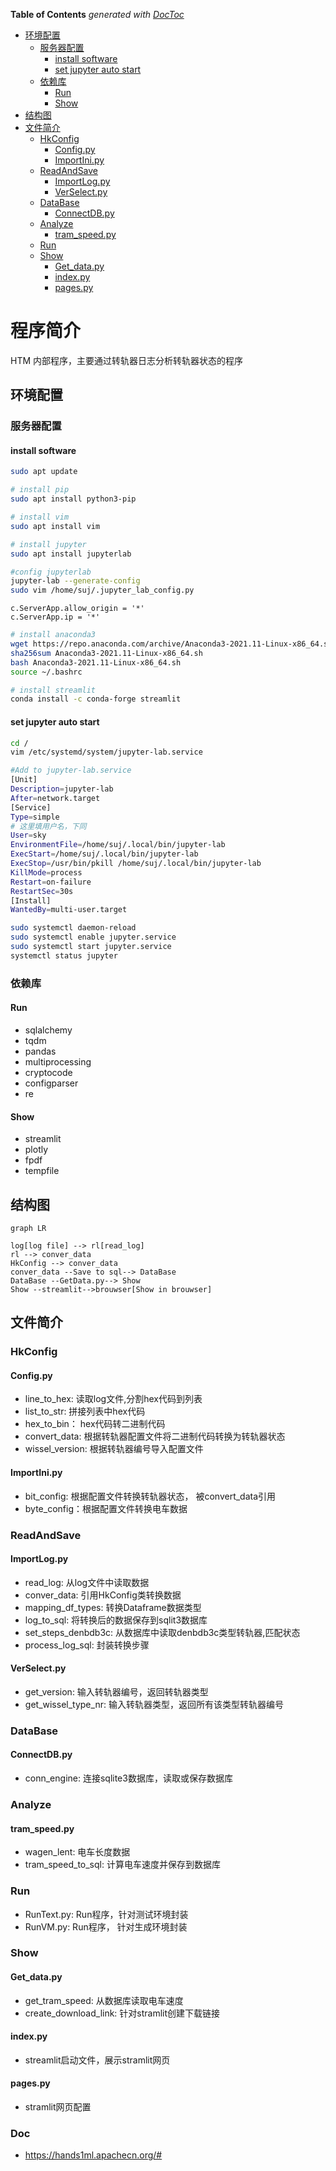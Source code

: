 <!-- START doctoc generated TOC please keep comment here to allow auto update -->
<!-- DON'T EDIT THIS SECTION, INSTEAD RE-RUN doctoc TO UPDATE -->
**Table of Contents**  *generated with [DocToc](https://github.com/thlorenz/doctoc)*

- [环境配置](#%E7%8E%AF%E5%A2%83%E9%85%8D%E7%BD%AE)
  - [服务器配置](#%E6%9C%8D%E5%8A%A1%E5%99%A8%E9%85%8D%E7%BD%AE)
    - [install software](#install-software)
    - [set jupyter auto start](#set-jupyter-auto-start)
  - [依赖库](#%E4%BE%9D%E8%B5%96%E5%BA%93)
    - [Run](#run)
    - [Show](#show)
- [结构图](#%E7%BB%93%E6%9E%84%E5%9B%BE)
- [文件简介](#%E6%96%87%E4%BB%B6%E7%AE%80%E4%BB%8B)
  - [HkConfig](#hkconfig)
    - [Config.py](#configpy)
    - [ImportIni.py](#importinipy)
  - [ReadAndSave](#readandsave)
    - [ImportLog.py](#importlogpy)
    - [VerSelect.py](#verselectpy)
  - [DataBase](#database)
    - [ConnectDB.py](#connectdbpy)
  - [Analyze](#analyze)
    - [tram_speed.py](#tram_speedpy)
  - [Run](#run-1)
  - [Show](#show-1)
    - [Get_data.py](#get_datapy)
    - [index.py](#indexpy)
    - [pages.py](#pagespy)

<!-- END doctoc generated TOC please keep comment here to allow auto update -->

# 程序简介
HTM 内部程序，主要通过转轨器日志分析转轨器状态的程序

## 环境配置
### 服务器配置
#### install software
```bash
sudo apt update

# install pip
sudo apt install python3-pip

# install vim
sudo apt install vim

# install jupyter
sudo apt install jupyterlab

#config jupyterlab
jupyter-lab --generate-config
sudo vim /home/suj/.jupyter_lab_config.py
```
```python3
c.ServerApp.allow_origin = '*'
c.ServerApp.ip = '*'
```

```bash
# install anaconda3
wget https://repo.anaconda.com/archive/Anaconda3-2021.11-Linux-x86_64.sh
sha256sum Anaconda3-2021.11-Linux-x86_64.sh
bash Anaconda3-2021.11-Linux-x86_64.sh
source ~/.bashrc

# install streamlit
conda install -c conda-forge streamlit
```
#### set jupyter auto start
```bash
cd /
vim /etc/systemd/system/jupyter-lab.service 
```
```bash
#Add to jupyter-lab.service
[Unit]
Description=jupyter-lab
After=network.target
[Service]
Type=simple
# 这里填用户名，下同
User=sky
EnvironmentFile=/home/suj/.local/bin/jupyter-lab
ExecStart=/home/suj/.local/bin/jupyter-lab
ExecStop=/usr/bin/pkill /home/suj/.local/bin/jupyter-lab
KillMode=process
Restart=on-failure
RestartSec=30s
[Install]
WantedBy=multi-user.target

```
```bash
sudo systemctl daemon-reload
sudo systemctl enable jupyter.service
sudo systemctl start jupyter.service
systemctl status jupyter
```

### 依赖库
#### Run
  - sqlalchemy
  - tqdm
  - pandas
  - multiprocessing
  - cryptocode
  - configparser
  - re

#### Show
  - streamlit
  - plotly
  - fpdf
  - tempfile

## 结构图
  ```mermaid
  graph LR

  log[log file] --> rl[read_log]
  rl --> conver_data
  HkConfig --> conver_data
  conver_data --Save to sql--> DataBase
  DataBase --GetData.py--> Show
  Show --streamlit-->brouwser[Show in brouwser]
  
  ```

## 文件简介
### HkConfig
#### Config.py
  - line_to_hex: 读取log文件,分割hex代码到列表
  - list_to_str: 拼接列表中hex代码
  - hex_to_bin： hex代码转二进制代码
  - convert_data: 根据转轨器配置文件将二进制代码转换为转轨器状态
  - wissel_version: 根据转轨器编号导入配置文件


#### ImportIni.py
  - bit_config: 根据配置文件转换转轨器状态， 被convert_data引用
  - byte_config：根据配置文件转换电车数据
  
### ReadAndSave
#### ImportLog.py
  - read_log: 从log文件中读取数据
  - conver_data: 引用HkConfig类转换数据
  - mapping_df_types: 转换Dataframe数据类型
  - log_to_sql: 将转换后的数据保存到sqlit3数据库
  - set_steps_denbdb3c: 从数据库中读取denbdb3c类型转轨器,匹配状态
  - process_log_sql: 封装转换步骤

#### VerSelect.py
  - get_version: 输入转轨器编号，返回转轨器类型
  - get_wissel_type_nr: 输入转轨器类型，返回所有该类型转轨器编号

### DataBase  
#### ConnectDB.py
  - conn_engine: 连接sqlite3数据库，读取或保存数据库

### Analyze
#### tram_speed.py
  - wagen_lent: 电车长度数据
  - tram_speed_to_sql: 计算电车速度并保存到数据库

### Run
  - RunText.py: Run程序，针对测试环境封装
  - RunVM.py: Run程序， 针对生成环境封装
  
### Show  
#### Get_data.py
  - get_tram_speed: 从数据库读取电车速度
  - create_download_link: 针对stramlit创建下载链接

#### index.py
  - streamlit启动文件，展示stramlit网页

#### pages.py
  - stramlit网页配置

### Doc
  - https://hands1ml.apachecn.org/#